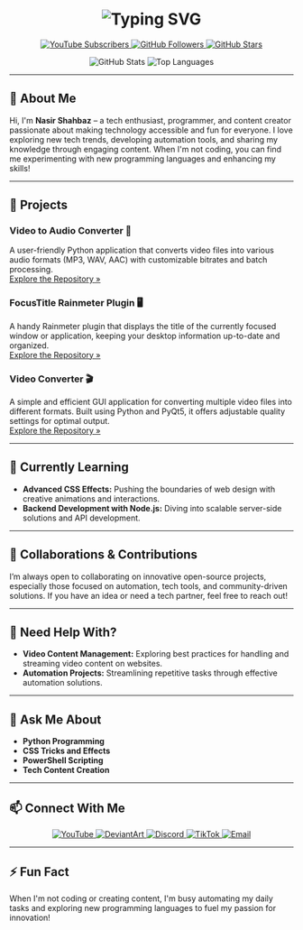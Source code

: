 <h1 align="center">
  <img src="https://readme-typing-svg.herokuapp.com?font=Fira+Code&size=35&pause=500&color=F70000&center=true&vCenter=true&width=600&lines=Welcome+to+NS+Tech+Bytes!+👋;Empowering+Tech+Enthusiasts+Worldwide!+🚀;Sharing+Knowledge+with+Passion+💡" alt="Typing SVG">
</h1>

<p align="center">
  <a href="https://youtube.com/@nstechbytes">
    <img src="https://img.shields.io/youtube/channel/subscribers/UCY7ZilAd7hEk3BVDeBXR9fQ?label=YouTube%20Subscribers&style=social" alt="YouTube Subscribers">
  </a>
  <a href="https://github.com/NSTechBytes">
    <img src="https://img.shields.io/github/followers/NSTechBytes?label=GitHub%20Followers&style=social" alt="GitHub Followers">
  </a>
  <a href="https://github.com/NSTechBytes">
    <img src="https://img.shields.io/github/stars/NSTechBytes?label=GitHub%20Stars&style=social" alt="GitHub Stars">
  </a>
</p>

<p align="center">
  <img src="https://github-readme-stats.vercel.app/api?username=NSTechBytes&show_icons=true&theme=radical" alt="GitHub Stats">
  <img src="https://github-readme-stats.vercel.app/api/top-langs/?username=NSTechBytes&layout=compact&theme=radical" alt="Top Languages">
</p>

---

## 👋 About Me

Hi, I'm **Nasir Shahbaz** – a tech enthusiast, programmer, and content creator passionate about making technology accessible and fun for everyone. I love exploring new tech trends, developing automation tools, and sharing my knowledge through engaging content. When I'm not coding, you can find me experimenting with new programming languages and enhancing my skills!

---

## 🔭 Projects

### Video to Audio Converter 🎵
A user-friendly Python application that converts video files into various audio formats (MP3, WAV, AAC) with customizable bitrates and batch processing.  
[Explore the Repository »](https://github.com/NSTechBytes/Video-to-Audio)

### FocusTitle Rainmeter Plugin 🖥️
A handy Rainmeter plugin that displays the title of the currently focused window or application, keeping your desktop information up-to-date and organized.  
[Explore the Repository »](https://github.com/NSTechBytes/FocusTitle)

### Video Converter 🎬
A simple and efficient GUI application for converting multiple video files into different formats. Built using Python and PyQt5, it offers adjustable quality settings for optimal output.  
[Explore the Repository »](https://github.com/NSTechBytes/Video-Converter)

---

## 🌱 Currently Learning

- **Advanced CSS Effects:** Pushing the boundaries of web design with creative animations and interactions.
- **Backend Development with Node.js:** Diving into scalable server-side solutions and API development.

---

## 👯 Collaborations & Contributions

I’m always open to collaborating on innovative open-source projects, especially those focused on automation, tech tools, and community-driven solutions. If you have an idea or need a tech partner, feel free to reach out!

---

## 🤔 Need Help With?

- **Video Content Management:** Exploring best practices for handling and streaming video content on websites.
- **Automation Projects:** Streamlining repetitive tasks through effective automation solutions.

---

## 💬 Ask Me About

- **Python Programming**
- **CSS Tricks and Effects**
- **PowerShell Scripting**
- **Tech Content Creation**

---

## 📫 Connect With Me

<p align="center">
  <a href="https://youtube.com/@nstechbytes">
    <img src="https://img.shields.io/badge/YouTube-FF0000?style=for-the-badge&logo=youtube&logoColor=white" alt="YouTube">
  </a>
  <a href="https://www.deviantart.com/nstechbytes">
    <img src="https://img.shields.io/badge/DeviantArt-05CC47?style=for-the-badge&logo=deviantart&logoColor=white" alt="DeviantArt">
  </a>
  <a href="https://discord.gg/fZejMxtMhf">
    <img src="https://img.shields.io/badge/Discord-7289DA?style=for-the-badge&logo=discord&logoColor=white" alt="Discord">
  </a>
  <a href="https://www.tiktok.com/@nstechbytes">
    <img src="https://img.shields.io/badge/TikTok-000000?style=for-the-badge&logo=tiktok&logoColor=white" alt="TikTok">
  </a>
  <a href="mailto:nstechbytes@gmail.com">
    <img src="https://img.shields.io/badge/Email-D14836?style=for-the-badge&logo=gmail&logoColor=white" alt="Email">
  </a>
</p>

---

## ⚡ Fun Fact

When I'm not coding or creating content, I'm busy automating my daily tasks and exploring new programming languages to fuel my passion for innovation!

